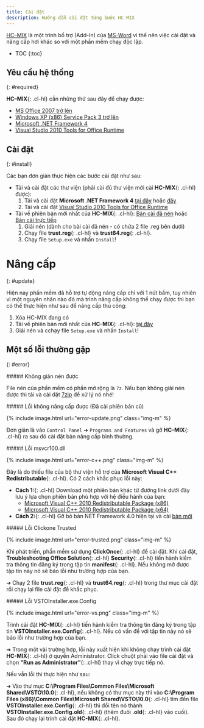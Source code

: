 ```yaml
---
title: Cài đặt
description: Hướng dẫn cài đặt từng bước HC-MIX
---
```


[HC–MIX](/projects/hc-mix/) là một trình bổ trợ (Add-In) của [MS-Word](/word/) vì thế nên việc cài đặt và nâng cấp hơi khác so với một phần mềm chạy độc lập.
- TOC
{:toc}

## Yêu cầu hệ thống
{: #required}

**HC–MIX**{: .cl-hl} cần những thứ sau đây để chạy được:
- [MS Office 2007 trở lên](https://products.office.com/vi-vn/compare-microsoft-office-products)
- [Windows XP (x86) Service Pack 3 trở lên](https://www.microsoft.com/en-us/software-download)
- [Microsoft .NET Framework 4](https://www.microsoft.com/en-us/download/details.aspx?id=17851)
- [Visual Studio 2010 Tools for Office Runtime](https://www.microsoft.com/en-us/download/details.aspx?id=48217)

## Cài đặt
{: #install}

Các bạn đơn giản thực hiện các bước cài đặt như sau:
- Tải và cài đặt các thư viện (phải cài đủ thư viện mới cài **HC-MIX**{: .cl-hl} được):
    1. Tải và cài đặt **Microsoft .NET Framework 4** [tại đây](https://www.microsoft.com/en-us/download/details.aspx?id=17718) hoặc [đây](https://www.microsoft.com/en-us/download/details.aspx?id=17851)
    2. Tải và cài đặt [Visual Studio 2010 Tools for Office Runtime](https://www.microsoft.com/en-us/download/details.aspx?id=48217)
- Tải về phiên bản mới nhất của **HC-MIX**{: .cl-hl}: [Bản cài đã nén](/download/hc-mix.7z) hoặc [Bản cài trực tiếp](https://raw.githubusercontent.com/HoanChan/HC-MIX/master/setup.exe)
    1. Giải nén (dành cho bài cài đã nén - có chứa 2 file .reg bên dưới)
    2. Chạy file **trust.reg**{: .cl-hl} và **trust64.reg**{: .cl-hl}.
    3. Chạy file `Setup.exe` và nhấn `Install`!

# Nâng cấp
{: #update}

Hiện nay phần mềm đã hỗ trợ tự động nâng cấp chỉ với 1 nút bấm, tuy nhiên vì một nguyên nhân nào đó mà trình nâng cấp không thể chạy được thì bạn có thể thực hiện như sau để nâng cấp thủ công:

1. Xóa HC-MIX đang có
2. Tải về phiên bản mới nhất của **HC-MIX**{: .cl-hl}: [tại đây](/download/hc-mix.7z)
3. Giải nén và cchạy file `Setup.exe` và nhấn `Install`!

## Một số lỗi thường gặp
{: #error}

<div class="note info">
##### Không giản nén được

File nén của phần mềm có phần mở rộng là `7z`. Nếu bạn không giải nén được thì tải và cài đặt [7zip](http://www.7-zip.org/download.html) để xử lý nó nhé!
</div>

<div class="note danger">
##### Lỗi không nâng cấp được (Đã cài phiên bản cũ)

{% include image.html url="error-update.png" class="img-m" %}

Đơn giản là vào `Control Panel` ➔ `Programs and Features` và gỡ **HC–MIX**{: .cl-hl} ra sau đó cài đặt bản nâng cấp bình thường.
</div>

<div class="note danger">
##### Lỗi msvcr100.dll

{% include image.html url="error-c++.png" class="img-m" %}

Đây là do thiếu file của bộ thư viện hỗ trợ của **Microsoft Visual C++ Redistributable**{: .cl-hl}. Có 2 cách khắc phục lỗi này:

+ **Cách 1:**{: .cl-hl} Download một phiên bản khác từ đường link dưới đây lưu ý lựa chọn phiên bản phù hợp với hệ điều hành của bạn:
    - [Microsoft Visual C++ 2010 Redistributable Package (x86)](https://www.microsoft.com/en-us/download/details.aspx?id=5555)
    - [Microsoft Visual C++ 2010 Redistributable Package (x64)](http://www.microsoft.com/download/en/details.aspx?id=14632)
+ **Cách 2:**{: .cl-hl} Gỡ bỏ bản NET Framework 4.0 hiện tại và cài [bản mới](https://www.microsoft.com/en-us/download/details.aspx?id=24872)
</div>

<div class="note danger">
##### Lỗi Clickone Trusted

{% include image.html url="error-trusted.png" class="img-m" %}

Khi phát triển, phần mềm sử dụng **ClickOnce**{: .cl-hl} để cài đặt. Khi cài đặt, **Troubleshooting Office Solution**{: .cl-hl} **Security**{: .cl-hl} tiến hành kiểm tra thông tin đăng ký trong tập tin **manifest**{: .cl-hl}. Nếu không mở được tập tin này nó sẽ báo lỗi như trường hợp của bạn. 

➔ Chạy 2 file **trust.reg**{: .cl-hl} và **trust64.reg**{: .cl-hl} trong thư mục cài đặt rồi chạy lại file cài đặt để khắc phục.
 </div>

<div class="note danger">
##### Lỗi VSTOInstaller.exe.Config

{% include image.html url="error-vs.png" class="img-m" %}

Trình cài đặt **HC-MIX**{: .cl-hl} tiến hành kiểm tra thông tin đăng ký trong tập tin **VSTOInstaller.exe.Config**{: .cl-hl}. Nếu có vấn đề với tập tin này nó sẽ báo lỗi như trường hợp của bạn.

➔ Trong một vài trường hợp, lỗi này xuất hiện khi không chạy trình cài đặt **HC-MIX**{: .cl-hl} ở quyền Administrator. Click chuột phải vào file cài đặt và chọn **"Run as Administrator"**{: .cl-hl} thay vì chạy trực tiếp nó.

Nếu vẫn lỗi thì thực hiện như sau:

➔ Vào thư mục **C:\Program Files\Common Files\Microsoft Shared\VSTO\10.0**{: .cl-hl}, nếu không có thư mục này thì vào **C:\Program Files (x86)\Common Files\Microsoft Shared\VSTO\10.0**{: .cl-hl} tìm đến file **VSTOInstaller.exe.Config**{: .cl-hl} thì đổi tên nó thành **VSTOInstaller.exe.Config.old**{: .cl-hl} (thêm đuôi **.old**{: .cl-hl} vào cuối). Sau đó chạy lại trình cài đặt **HC-MIX**{: .cl-hl}.
 </div>